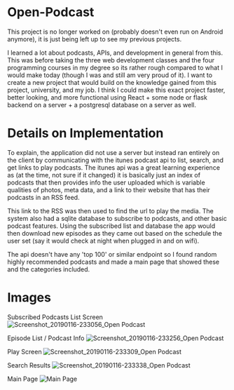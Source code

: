 # Open-Podcast

This project is no longer worked on (probably doesn't even run on Android anymore), it is just being left up to see my previous projects.

I learned a lot about podcasts, APIs, and development in general from this. This was before taking the three web development classes and the four programming courses in my degree so its rather rough compared to what I would make today (though I was and still am very proud of it). I want to create a new project that would build on the knowledge gained from this project, university, and my job. I think I could make this exact project faster, better looking, and more functional using React + some node or flask backend on a server + a postgresql database on a server as well.

# Details on Implementation
To explain, the application did not use a server but instead ran entirely on the client by communicating with the itunes podcast api to list, search, and get links to play podcasts. The itunes api was a great learning experience as (at the time, not sure if it changed) it is basically just an index of podcasts that then provides info the user uploaded which is variable qualities of photos, meta data, and a link to their website that has their podcasts in an RSS feed. 

This link to the RSS was then used to find the url to play the media. The system also had a sqlite database to subscribe to podcasts, and other basic podcast features. Using the subscribed list and database the app would then download new episodes as they came out based on the schedule the user set (say it would check at night when plugged in and on wifi).

The api doesn't have any 'top 100' or similar endpoint so I found random highly recommended podcasts and made a main page that showed these and the categories included.


# Images
Subscribed Podcasts List Screen
![Screenshot_20190116-233056_Open Podcast](https://user-images.githubusercontent.com/30943236/143785207-767ae49f-fa30-4891-9b47-64c8a718cd92.jpg)

Episode List / Podcast Info
![Screenshot_20190116-233256_Open Podcast](https://user-images.githubusercontent.com/30943236/143785209-47117857-118d-488e-9d9f-8877139ec72f.jpg)

Play Screen
![Screenshot_20190116-233309_Open Podcast](https://user-images.githubusercontent.com/30943236/143785210-85b175b4-99bb-40b6-9c3c-90f4c866ea4e.jpg)

Search Results
![Screenshot_20190116-233338_Open Podcast](https://user-images.githubusercontent.com/30943236/143785211-66dc4e1b-d773-4e76-98ae-ddfa2112bb08.jpg)

Main Page
![Main Page](https://user-images.githubusercontent.com/30943236/143785269-dae37cb0-255e-4631-9dc1-835469d6ee59.jpg)
